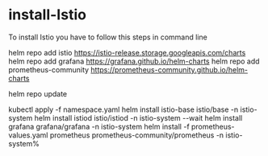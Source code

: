 # install-Istio
To install Istio you have to follow this steps in command line

helm repo add istio https://istio-release.storage.googleapis.com/charts
helm repo add grafana https://grafana.github.io/helm-charts
helm repo add prometheus-community https://prometheus-community.github.io/helm-charts

helm repo update

kubectl apply -f namespace.yaml
helm install istio-base istio/base -n istio-system
helm install istiod istio/istiod -n istio-system --wait
helm install grafana grafana/grafana -n istio-system
helm install -f prometheus-values.yaml prometheus prometheus-community/prometheus -n istio-system%
